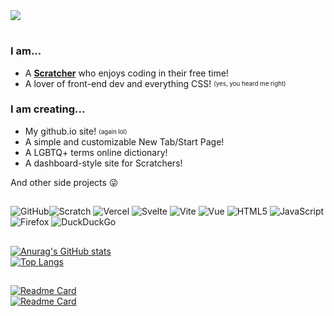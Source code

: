 <img src="https://signature.jupitersleo.repl.co/img.svg?name=LegoManiac04&pronouns=They/Them">
<h1></h1>

<h3>I am...</h3>
<ul>
  <li>A <b><a href='https://scratch.mit.edu/users/LegoManiac04/'>Scratcher</a></b> who enjoys coding in their free time!</li>
  <li>A lover of front-end dev and everything CSS! <sub><sup>(yes, you heard me right)</sub></sup></li>
</ul>

<h3>I am creating...</h3>
<ul>
  <li>My github.io site! <sub><sup>(again lol)</sub></sup></li>
  <li>A simple and customizable New Tab/Start Page!</li>
  <li>A LGBTQ+ terms online dictionary!</li>
  <li>A dashboard-style site for Scratchers!</li>
</ul>

And other side projects 😜

<h2></h2>

![GitHub](https://img.shields.io/badge/github-%23121011.svg?style=for-the-badge&logo=github&logoColor=white)![Scratch](https://img.shields.io/badge/Scratch-f8ab3a?logo=scratch&style=for-the-badge&logoColor=fff)  ![Vercel](https://img.shields.io/badge/vercel-000?style=for-the-badge&logo=vercel&logoColor=fff) ![Svelte](https://img.shields.io/badge/svelte-%23f1413d.svg?style=for-the-badge&logo=svelte&logoColor=white) ![Vite](https://img.shields.io/badge/Vite-B73BFE?style=for-the-badge&logo=vite&logoColor=FFD62E) ![Vue](https://img.shields.io/badge/Vue.js-35495E?style=for-the-badge&logo=vuedotjs&logoColor=4FC08D) ![HTML5](https://img.shields.io/badge/html5-%23E34F26.svg?style=for-the-badge&logo=html5&logoColor=white) ![JavaScript](https://img.shields.io/badge/javascript-%23323330.svg?style=for-the-badge&logo=javascript&logoColor=%23F7DF1E) ![Firefox](https://img.shields.io/badge/Firefox-FF7139?style=for-the-badge&logo=Firefox-Browser&logoColor=white) ![DuckDuckGo](https://img.shields.io/badge/DuckDuckGo-DE5833?style=for-the-badge&logo=DuckDuckGo&logoColor=white)
<h2></h2>

[![Anurag's GitHub stats](https://github-readme-stats.vercel.app/api?username=LegoManiac04&show_icons=true&text_color=2e4053&icon_color=fff&title_color=fff&bg_color=40,ef5350,ffb74d,fdd835,9ccc65,4fc3f7,ba68c8&border_radius=12px&hide_border=true&include_all_commits=true)](https://github.com/anuraghazra/github-readme-stats)<br>
[![Top Langs](https://github-readme-stats.vercel.app/api/top-langs/?username=LegoManiac04&layout=compact&langs_count=10&text_color=2e4053&icon_color=fff&title_color=fff&bg_color=40,ef5350,ffb74d,fdd835,9ccc65,4fc3f7,ba68c8&border_radius=12px&hide_border=true)](https://github.com/anuraghazra/github-readme-stats)
<h2></h2>

[![Readme Card](https://github-readme-stats.vercel.app/api/pin/?username=LegoManiac04&repo=legomaniac04.github.io&show_owner=false&text_color=2e4053&icon_color=fff&title_color=fff&bg_color=40,ef5350,ffb74d,fdd835,9ccc65,4fc3f7,ba68c8&border_radius=12px&hide_border=true)](https://github.com/LegoManiac04/legomaniac04.github.io) <br>
[![Readme Card](https://github-readme-stats.vercel.app/api/pin/?username=DogCatPuppyLover&repo=typewriter&show_owner=true&text_color=2e4053&icon_color=fff&title_color=fff&bg_color=40,ef5350,ffb74d,fdd835,9ccc65,4fc3f7,ba68c8&border_radius=12px&hide_border=true)](https://github.com/DogCatPuppyLover/typewriter)
